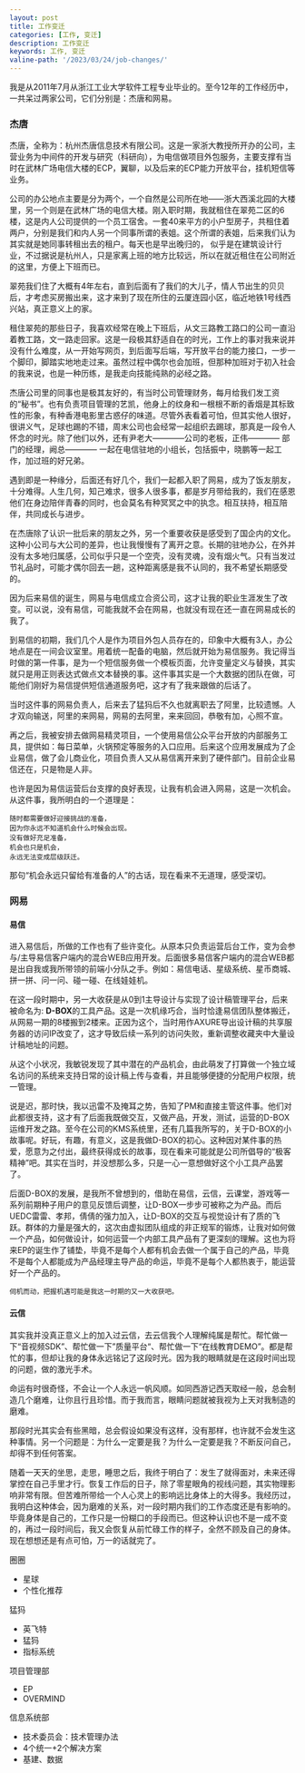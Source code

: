 ```yaml
---
layout: post
title: 工作变迁
categories: [工作, 变迁]
description: 工作变迁
keywords: 工作, 变迁
valine-path: '/2023/03/24/job-changes/'
---
```


我是从2011年7月从浙江工业大学软件工程专业毕业的。至今12年的工作经历中，一共呆过两家公司，它们分别是：杰唐和网易。

### 杰唐

杰唐，全称为：杭州杰唐信息技术有限公司。这是一家浙大教授所开办的公司，主营业务为中间件的开发与研究（科研向），为电信做项目外包服务，主要支撑有当时在武林广场电信大楼的ECP，翼聊，以及后来的ECP能力开放平台，挂机短信等业务。

公司的办公地点主要是分为两个，一个自然是公司所在地——浙大西溪北园的大楼里，另一个则是在武林广场的电信大楼。刚入职时期，我就租住在翠苑二区的6楼，这是内人公司提供的一个员工宿舍。一套40来平方的小户型房子，共租住着两户，分别是我们和内人另一个同事所谓的表姐。这个所谓的表姐，后来我们认为其实就是她同事转租出去的租户。每天也是早出晚归的， 似乎是在建筑设计行业，不过据说是杭州人，只是家离上班的地方比较远，所以在就近租住在公司附近的这里，方便上下班而已。

翠苑我们住了大概有4年左右，直到后面有了我们的大儿子，情人节出生的贝贝后，才考虑买房搬出来，这才来到了现在所住的云厦连园小区，临近地铁1号线西兴站，真正意义上的家。

租住翠苑的那些日子，我喜欢经常在晚上下班后，从文三路教工路口的公司一直沿着教工路，文一路走回家。这是一段极其舒适自在的时光，工作上的事对我来说并没有什么难度，从一开始写网页，到后面写后端，写开放平台的能力接口，一步一个脚印，脚踏实地地走过来。虽然过程中偶尔也会加班，但那种加班对于初入社会的我来说，也是一种历练，是我走向技能纯熟的必经之路。

杰唐公司里的同事也是极其友好的，有当时公司管理财务，每月给我们发工资的“秘书”。也有负责项目管理的艺凯，他身上的纹身和一根根不断的香烟是其标致性的形象，有种香港电影里古惑仔的味道。尽管外表看着可怕，但其实他人很好，很讲义气，足球也踢的不错，周末公司也会经常一起组织去踢球，那真是一段令人怀念的时光。除了他们以外，还有尹老大————公司的老板，正伟———— 部门的经理，阙总———— 一起在电信驻地的小组长，包括振中，晓鹏等一起工作，加过班的好兄弟。

遇到即是一种缘分，后面还有好几个，我们一起都入职了网易，成为了饭友朋友，十分难得。人生几何，知己难求，很多人很多事，都是岁月带给我的，我们在感恩他们在身边陪伴青春的同时，也会莫名有种冥冥之中的执念。相互扶持，相互陪伴，共同成长与进步。

在杰唐除了认识一批后来的朋友之外，另一个重要收获是感受到了国企内的文化。这种小公司与大公司的差异，也让我慢慢有了离开之意。长期的驻地办公，在外并没有太多地归属感，公司似乎只是一个空壳，没有灵魂，没有烟火气。只有当发过节礼品时，可能才偶尔回去一趟，这种距离感是我不认同的，我不希望长期感受的。

因为后来易信的诞生，网易与电信成立合资公司，这才让我的职业生涯发生了改变。可以说，没有易信，可能我就不会在网易，也就没有现在还一直在网易成长的我了。

到易信的初期，我们几个人是作为项目外包人员存在的，印象中大概有3人，办公地点是在一间会议室里。用着统一配备的电脑，然后就开始为易信服务。我记得当时做的第一件事，是为一个短信服务做一个模板页面，允许变量定义与替换，其实就只是用正则表达式做点文本替换的事。这件事其实是一个大数据的团队在做，可能他们刚好为易信提供短信通道服务吧，这才有了我来跟做的后话了。

当时这件事的网易负责人，后来去了猛犸后不久也就离职去了阿里，比较遗憾。人才双向输送，阿里的来网易，网易的去阿里，来来回回，恭敬有加，心照不宣。

再之后，我被安排去做网易精灵项目，一个使用易信公众平台开放的内部服务工具，提供如：每日菜单，火锅预定等服务的入口应用。后来这个应用发展成为了企业易信，做了会儿商业化，项目负责人又从易信离开来到了硬件部门。目前企业易信还在，只是物是人非。

也许是因为易信运营后台支撑的良好表现，让我有机会进入网易，这是一次机会。从这件事，我所明白的一个道理是：

```
随时都需要做好迎接挑战的准备，
因为你永远不知道机会什么时候会出现。
没有做好充足准备，
机会也只是机会，
永远无法变成层级跃迁。
```

那句“机会永远只留给有准备的人”的古话，现在看来不无道理，感受深切。

### 网易

#### 易信

进入易信后，所做的工作也有了些许变化。从原本只负责运营后台工作，变为会参与/主导易信客户端内的混合WEB应用开发。后面很多易信客户端内的混合WEB都是出自我或我所带领的前端小分队之手。例如：易信电话、星级系统、星币商城、拼一拼、问一问、碰一碰、在线娃娃机。

在这一段时期中，另一大收获是从0到1主导设计与实现了设计稿管理平台，后来被命名为: **D-BOX**的工具产品。这是一次机缘巧合，当时恰逢易信团队整体搬迁，从网易一期的8楼搬到2楼来。正因为这个，当时用作AXURE导出设计稿的共享服务器的访问IP改变了，这才导致后续一系列的访问失败，重新调整收藏夹中大量设计稿地址的问题。

从这个小状况，我敏锐发现了其中潜在的产品机会，由此萌发了打算做一个独立域名访问的系统来支持日常的设计稿上传与查看，并且能够便捷的分配用户权限，统一管理。

说是迟，那时快，我以迅雷不及掩耳之势，告知了PM和直接主管这件事。他们对此都很支持，这才有了后面我既做交互，又做产品，开发，测试，运营的D-BOX运维开发之路。至今在公司的KMS系统里，还有几篇我所写的，关于D-BOX的小故事呢。好玩，有趣，有意义，这是我做D-BOX的初心。这种因对某件事的热爱，愿意为之付出，最终获得成长的故事，现在看来可能就是公司所倡导的“极客精神”吧。其实在当时，并没想那么多，只是一心一意想做好这个小工具产品罢了。

后面D-BOX的发展，是我所不曾想到的，借助在易信，云信，云课堂，游戏等一系列前期种子用户的意见反馈后调整，让D-BOX一步步可被称之为产品。而后UEDC雷雷、孝邦，倩倩的强力加入，让D-BOX的交互与视觉设计有了质的飞跃。群体的力量是强大的，这次由虚拟团队组成的非正规军的锻炼，让我对如何做一个产品，如何做设计，如何运营一个内部工具产品有了更深刻的理解。这也为将来EP的诞生作了铺垫，毕竟不是每个人都有机会去做一个属于自己的产品，毕竟不是每个人都能成为产品经理主导产品的命运，毕竟不是每个人都热衷于，能运营好一个产品的。

```
伺机而动，把握机遇可能是我这一时期的又一大收获吧。
```

#### 云信

其实我并没真正意义上的加入过云信，去云信我个人理解纯属是帮忙。帮忙做一下“音视频SDK”、帮忙做一下”质量平台“、帮忙做一下“在线教育DEMO”。都是帮忙的事，但却让我的身体永远铭记了这段时光。因为我的眼睛就是在这段时间出现的问题，做的激光手术。

命运有时很奇怪，不会让一个人永远一帆风顺。如同西游记西天取经一般，总会制造几个磨难，让你且行且珍惜。而于我而言，眼睛问题就被我视为上天对我制造的磨难。

那段时光其实会有些黑暗，总会假设如果没有这样，没有那样，也许就不会发生这种事情。另一个问题是：为什么一定要是我？为什么一定要是我？不断反问自己，却得不到任何答案。

随着一天天的坐思，走思，睡思之后，我终于明白了：发生了就得面对，未来还得掌控在自己手里才行。恢复工作后的日子，除了零星眼角的视线问题，其实物理影响非常有限。但苦难所带给一个人心灵上的影响远比身体上的大得多。我经历过，我明白这种体会，因为磨难的关系，对一段时期内我们的工作态度还是有影响的。毕竟身体是自己的，工作只是一份糊口的手段而已。但这种认识也不是一成不变的，再过一段时间后，我又会恢复从前忙碌工作的样子，全然不顾及自己的身体。现在想想还是有点可怕，万一的话就完了。

圈圈
- 星球
- 个性化推荐

猛犸
- 英飞特
- 猛犸
- 指标系统

项目管理部
- EP
- OVERMIND

信息系统部
- 技术委员会：技术管理办法
- 4个统一+2个解决方案
- 基建、数据